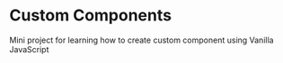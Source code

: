 # Custom Components

Mini project for learning how to create custom component using Vanilla JavaScript

